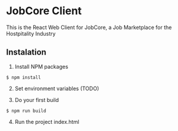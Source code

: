 # JobCore Client

This is the React Web Client for JobCore, a Job Marketplace for the Hostpitality Industry

## Instalation

1) Install NPM packages
```
$ npm install
```

2) Set environment variables (TODO)

3) Do your first build
```
$ npm run build
```

4) Run the project index.html




